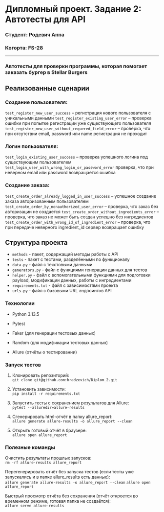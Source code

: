 # Дипломный проект. Задание 2: Автотесты для API

### Студент: Родевич Анна

### <h>Когорта: FS-28</h>
<hr>

### Автотесты для проверки программы, которая помогает заказать бургер в Stellar Burgers

## Реализованные сценарии

### Создание пользователя:
`test_register_new_user_success` – регистрация нового пользователя с уникальными данными
`test_register_existing_user_error` – проверка ошибки при попытке регистрации уже существующего пользователя
`test_register_new_user_without_requered_field_error` – проверка, что при отсутствии email, password или name регистрация не проходит

### Логин пользователя:
```test_login_existing_user_success``` – проверка успешного логина под существующим пользователем
```test_login_user_with_wrong_login_or_password_error``` проверка, что при неверном email или password возвращается ошибка

### Создание заказа:
`test_create_order_already_logged_in_user_success` – успешное создание заказа авторизованным пользователем
`test_create_order_by_nonauthorized_user_error` – проверка, что заказ без авторизации не создается
`test_create_order_without_ingredients_error` – проверка, что заказ не может быть создан успешно без ингредиентов
`test_create_order_with_wrong_id_of_ingredient_error` – проверка, что при передаче неверного ingredient_id сервер возвращает ошибку


## Структура проекта

- `methods` - пакет, содержащий методы работы с API
- `tests` - пакет с тестами, разделёнными по функционалу
- `data.py` - файл с текстовыми данными
- `generators.py` - файл с функциями генерации данных для тестов
- `helper.py` - файл с вспомогательными функциями для подготовки payload, модификации данных, работы с ингредиентами
- `requirements.txt` - файл с зависимостями проекта 
- `urls.py` - файл с базовыми URL эндпоинтов API

### Технологии
+ Python 3.13.5

+ Pytest

+ Faker (для генерации тестовых данных)

+ Random (для модификации тестовых данных)

+ Allure (отчёты о тестировании)


### Запуск тестов

1. Клонировать репозиторий:<br/>
    ```git clone git@github.com:hradzevich/Diplom_2.git  ```

2. Установить зависимости:<br/>
    ```pip install -r requirements.txt```

3. Запустить тесты с сохранением результатов для Allure:<br/>
    ```pytest --alluredir=allure-results```

4. Сгенерировать html-отчёт в папку allure_report:<br/>
    ```allure generate allure-results -o allure_report --clean```

5. Открыть готовый отчёт в браузере:<br/>
    ```allure open allure_report```


### Полезные команды 

Очистить результаты прошлых запусков:<br/>
    ```rm -rf allure-results allure_report```

Перегенерировать отчёт без запуска тестов (если тесты уже запускались и в папке allure_results есть данные):<br/>
    ```allure generate allure-results -o allure_report --clean```
    ```allure open allure_report```

Быстрый просмотр отчёта без сохранения (отчёт откроется во временном режиме, готовая папка не создаётся):<br/>
    ```allure serve allure-results```